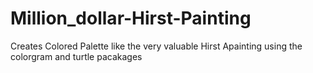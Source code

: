 # Million_dollar-Hirst-Painting
Creates Colored Palette like the very valuable Hirst Apainting using the colorgram and turtle pacakages

